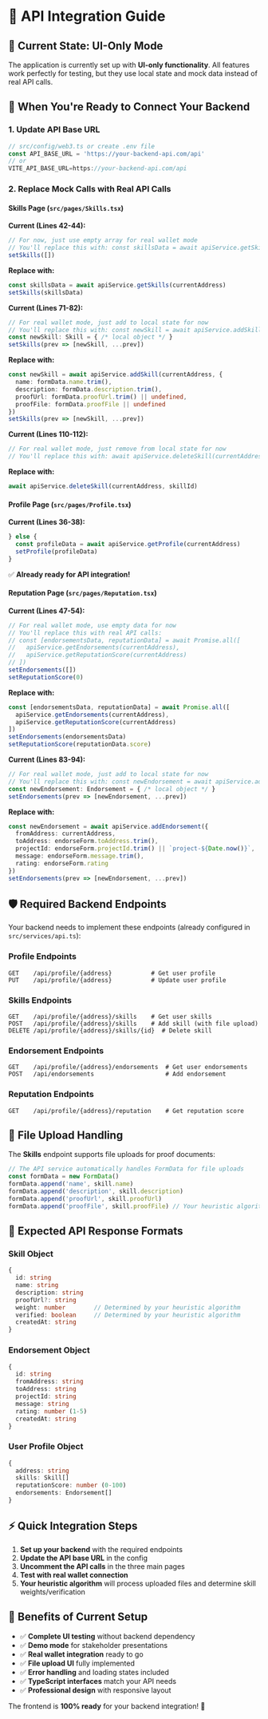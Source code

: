 # 🔌 API Integration Guide

## 🎯 Current State: UI-Only Mode

The application is currently set up with **UI-only functionality**. All features work perfectly for testing, but they use local state and mock data instead of real API calls.

## 🚀 When You're Ready to Connect Your Backend

### 1. **Update API Base URL**

```typescript
// src/config/web3.ts or create .env file
const API_BASE_URL = 'https://your-backend-api.com/api'
// or
VITE_API_BASE_URL=https://your-backend-api.com/api
```

### 2. **Replace Mock Calls with Real API Calls**

#### **Skills Page** (`src/pages/Skills.tsx`)

**Current (Lines 42-44):**
```typescript
// For now, just use empty array for real wallet mode
// You'll replace this with: const skillsData = await apiService.getSkills(currentAddress)
setSkills([])
```

**Replace with:**
```typescript
const skillsData = await apiService.getSkills(currentAddress)
setSkills(skillsData)
```

**Current (Lines 71-82):**
```typescript
// For real wallet mode, just add to local state for now
// You'll replace this with: const newSkill = await apiService.addSkill(currentAddress, {...})
const newSkill: Skill = { /* local object */ }
setSkills(prev => [newSkill, ...prev])
```

**Replace with:**
```typescript
const newSkill = await apiService.addSkill(currentAddress, {
  name: formData.name.trim(),
  description: formData.description.trim(),
  proofUrl: formData.proofUrl.trim() || undefined,
  proofFile: formData.proofFile || undefined
})
setSkills(prev => [newSkill, ...prev])
```

**Current (Lines 110-112):**
```typescript
// For real wallet mode, just remove from local state for now
// You'll replace this with: await apiService.deleteSkill(currentAddress, skillId)
```

**Replace with:**
```typescript
await apiService.deleteSkill(currentAddress, skillId)
```

#### **Profile Page** (`src/pages/Profile.tsx`)

**Current (Lines 36-38):**
```typescript
} else {
  const profileData = await apiService.getProfile(currentAddress)
  setProfile(profileData)
}
```
✅ **Already ready for API integration!**

#### **Reputation Page** (`src/pages/Reputation.tsx`)

**Current (Lines 47-54):**
```typescript
// For real wallet mode, use empty data for now
// You'll replace this with real API calls:
// const [endorsementsData, reputationData] = await Promise.all([
//   apiService.getEndorsements(currentAddress),
//   apiService.getReputationScore(currentAddress)
// ])
setEndorsements([])
setReputationScore(0)
```

**Replace with:**
```typescript
const [endorsementsData, reputationData] = await Promise.all([
  apiService.getEndorsements(currentAddress),
  apiService.getReputationScore(currentAddress)
])
setEndorsements(endorsementsData)
setReputationScore(reputationData.score)
```

**Current (Lines 83-94):**
```typescript
// For real wallet mode, just add to local state for now
// You'll replace this with: const newEndorsement = await apiService.addEndorsement({...})
const newEndorsement: Endorsement = { /* local object */ }
setEndorsements(prev => [newEndorsement, ...prev])
```

**Replace with:**
```typescript
const newEndorsement = await apiService.addEndorsement({
  fromAddress: currentAddress,
  toAddress: endorseForm.toAddress.trim(),
  projectId: endorseForm.projectId.trim() || `project-${Date.now()}`,
  message: endorseForm.message.trim(),
  rating: endorseForm.rating
})
setEndorsements(prev => [newEndorsement, ...prev])
```

## 🛡️ Required Backend Endpoints

Your backend needs to implement these endpoints (already configured in `src/services/api.ts`):

### **Profile Endpoints**
```
GET    /api/profile/{address}           # Get user profile
PUT    /api/profile/{address}           # Update user profile
```

### **Skills Endpoints**
```
GET    /api/profile/{address}/skills    # Get user skills
POST   /api/profile/{address}/skills    # Add skill (with file upload)
DELETE /api/profile/{address}/skills/{id}  # Delete skill
```

### **Endorsement Endpoints**
```
GET    /api/profile/{address}/endorsements  # Get user endorsements
POST   /api/endorsements                    # Add endorsement
```

### **Reputation Endpoints**
```
GET    /api/profile/{address}/reputation    # Get reputation score
```

## 📁 File Upload Handling

The **Skills** endpoint supports file uploads for proof documents:

```typescript
// The API service automatically handles FormData for file uploads
const formData = new FormData()
formData.append('name', skill.name)
formData.append('description', skill.description)
formData.append('proofUrl', skill.proofUrl)
formData.append('proofFile', skill.proofFile) // Your heuristic algorithm will process this
```

## 🎯 Expected API Response Formats

### **Skill Object**
```typescript
{
  id: string
  name: string
  description: string
  proofUrl?: string
  weight: number        // Determined by your heuristic algorithm
  verified: boolean     // Determined by your heuristic algorithm
  createdAt: string
}
```

### **Endorsement Object**
```typescript
{
  id: string
  fromAddress: string
  toAddress: string
  projectId: string
  message: string
  rating: number (1-5)
  createdAt: string
}
```

### **User Profile Object**
```typescript
{
  address: string
  skills: Skill[]
  reputationScore: number (0-100)
  endorsements: Endorsement[]
}
```

## ⚡ Quick Integration Steps

1. **Set up your backend** with the required endpoints
2. **Update the API base URL** in the config
3. **Uncomment the API calls** in the three main pages
4. **Test with real wallet connection**
5. **Your heuristic algorithm** will process uploaded files and determine skill weights/verification

## 🎉 Benefits of Current Setup

- ✅ **Complete UI testing** without backend dependency
- ✅ **Demo mode** for stakeholder presentations  
- ✅ **Real wallet integration** ready to go
- ✅ **File upload UI** fully implemented
- ✅ **Error handling** and loading states included
- ✅ **TypeScript interfaces** match your API needs
- ✅ **Professional design** with responsive layout

The frontend is **100% ready** for your backend integration! 🚀
